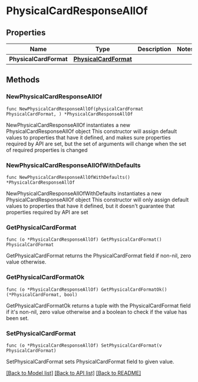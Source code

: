 # PhysicalCardResponseAllOf

## Properties

Name | Type | Description | Notes
------------ | ------------- | ------------- | -------------
**PhysicalCardFormat** | [**PhysicalCardFormat**](PhysicalCardFormat.md) |  | 

## Methods

### NewPhysicalCardResponseAllOf

`func NewPhysicalCardResponseAllOf(physicalCardFormat PhysicalCardFormat, ) *PhysicalCardResponseAllOf`

NewPhysicalCardResponseAllOf instantiates a new PhysicalCardResponseAllOf object
This constructor will assign default values to properties that have it defined,
and makes sure properties required by API are set, but the set of arguments
will change when the set of required properties is changed

### NewPhysicalCardResponseAllOfWithDefaults

`func NewPhysicalCardResponseAllOfWithDefaults() *PhysicalCardResponseAllOf`

NewPhysicalCardResponseAllOfWithDefaults instantiates a new PhysicalCardResponseAllOf object
This constructor will only assign default values to properties that have it defined,
but it doesn't guarantee that properties required by API are set

### GetPhysicalCardFormat

`func (o *PhysicalCardResponseAllOf) GetPhysicalCardFormat() PhysicalCardFormat`

GetPhysicalCardFormat returns the PhysicalCardFormat field if non-nil, zero value otherwise.

### GetPhysicalCardFormatOk

`func (o *PhysicalCardResponseAllOf) GetPhysicalCardFormatOk() (*PhysicalCardFormat, bool)`

GetPhysicalCardFormatOk returns a tuple with the PhysicalCardFormat field if it's non-nil, zero value otherwise
and a boolean to check if the value has been set.

### SetPhysicalCardFormat

`func (o *PhysicalCardResponseAllOf) SetPhysicalCardFormat(v PhysicalCardFormat)`

SetPhysicalCardFormat sets PhysicalCardFormat field to given value.



[[Back to Model list]](../../README.md#documentation-for-models) [[Back to API list]](../../README.md#documentation-for-api-endpoints) [[Back to README]](../../README.md)



